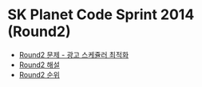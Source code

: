 # SK Planet Code Sprint 2014 (Round2)
 - [Round2 문제 - 광고 스케쥴러 최적화](https://web.archive.org/web/20140708135826/https://codesprint.skplanet.com/2014/participation/round2_intro.htm)
 - [Round2 해설](https://web.archive.org/web/20170626101428/http://readme.skplanet.com/?p=7830)
 - [Round2 순위](https://web.archive.org/web/20140708234928/https://codesprint.skplanet.com/2014/ranking/round2_ranking.htm)
